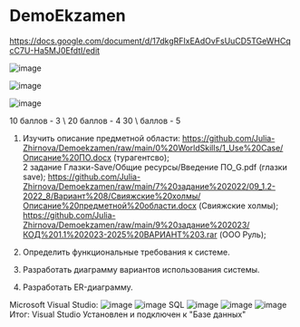 # DemoEkzamen
https://docs.google.com/document/d/17dkgRFIxEAdOvFsUuCD5TGeWHCqcC7U-Ha5MJ0EfdtI/edit

![image](https://github.com/Sh1Ze96/DemoEkzamen/assets/97594421/7212ef6f-e886-4462-a948-c8c8ef2f6c46)


![image](https://github.com/Sh1Ze96/DemoEkzamen/assets/97594421/51c714ee-5650-428c-9687-02eeb64e61ce)


![image](https://github.com/Sh1Ze96/DemoEkzamen/assets/97594421/b1ecce6d-2acd-4e3a-a226-2e2b9a873f1c)


10 баллов - 3 \ 20 баллов - 4 30 \ баллов - 5

1. Изучить описание предметной области: https://github.com/Julia-Zhirnova/Demoekzamen/raw/main/0%20WorldSkills/1_Use%20Case/Описание%20ПО.docx (турагентсво);  
2 задание Глазки-Save/Общие ресурсы/Введение ПО_G.pdf (глазки save); 
https://github.com/Julia-Zhirnova/Demoekzamen/raw/main/7%20задание%202022/09_1.2-2022_8/Вариант%208/Свияжские%20холмы/Описание%20предметной%20области.docx (Свияжские холмы);
https://github.com/Julia-Zhirnova/Demoekzamen/raw/main/9%20задание%202023/КОД%201.1%202023-2025%20ВАРИАНТ%203.rar (ООО Руль);

2. Определить функциональные требования к системе.

3. Разработать диаграмму вариантов использования системы.

4. Разработать ER-диаграмму.

Microsoft Visual Studio:
![image](https://github.com/Sh1Ze96/DemoEkzamen/assets/97594421/5b121dbe-f51b-4819-b9b9-69858d6b0a80)
![image](https://github.com/Sh1Ze96/DemoEkzamen/assets/97594421/0f0c5495-c3ea-4aec-ae9f-190cba41e480)
SQL
![image](https://github.com/Sh1Ze96/DemoEkzamen/assets/97594421/d972940f-e4fd-4ed3-a37a-59d1fd7f479b)
![image](https://github.com/Sh1Ze96/DemoEkzamen/assets/97594421/a7d84435-015e-45b9-a0a0-f6f95c9100ca)
![image](https://github.com/Sh1Ze96/DemoEkzamen/assets/97594421/13da6353-e0c8-47c7-bf79-d4dbc59daf0d)
Итог: Visual Studio Установлен и подключен к "Базе данных"
